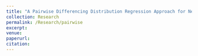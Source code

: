 ```yaml
---
title: "A Pairwise Differencing Distribution Regression Approach for Network Models"
collection: Research
permalink: /Research/pairwise
excerpt: 
venue:  
paperurl: 
citation: 
---
```


